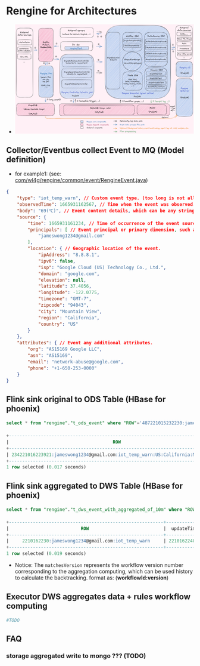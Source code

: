 # Rengine for Architectures

- ![Global](../shots/architecture.png)

## Collector/Eventbus collect Event to MQ (Model definition)

- for example1: (see: [com/wl4g/rengine/common/event/RengineEvent.java](../../common/src/main/java/com/wl4g/rengine/common/event/RengineEvent.java))

```json
{
    "type": "iot_temp_warn", // Custom event type. (too long is not allowed)
    "observedTime": 1665931162567, // Time when the event was observed.
    "body": "69(℃)", // Event content details, which can be any string or json.
    "source": {
        "time": 1665931161234, // Time of occurrence of the event source.
        "principals": [ // Event principal or primary dimension, such as can be user id or any object id.
            "jameswong1234@gmail.com"
        ],
        "location": { // Geographic location of the event.
            "ipAddress": "8.8.8.1",
            "ipv6": false,
            "isp": "Google Cloud (US) Technology Co., Ltd.",
            "domain": "google.com",
            "elevation": null,
            "latitude": 37.4056,
            "longitude": -122.0775,
            "timezone": "GMT-7",
            "zipcode": "94043",
            "city": "Mountain View",
            "region": "California",
            "country": "US"
        }
    },
    "attributes": { // Event any additional attributes.
        "org": "AS15169 Google LLC",
        "asn": "AS15169",
        "email": "network-abuse@google.com",
        "phone": "+1-650-253-0000"
    }
}
```

## Flink sink original to ODS Table (HBase for phoenix)

```sql
select * from "rengine"."t_ods_event" where "ROW"='487221015232230:jameswong1234@gmail.com:iot_temp_warn:US:California:Mountain_View' limit 1;

+-----------------------------------------------------------------------------------+--------------+------+--------------+-------------------------+-------------------+--------------+----------------------------------------+ ...
|                                       ROW                                         | observedTime | body |  sourceTime  |    sourcePrincipals     | locationIpAddress | locationIpv6 |               locationIsp              |
+-----------------------------------------------------------------------------------+--------------+------+--------------+-------------------------+-------------------+--------------+----------------------------------------+ ...
| 234221016223921:jameswong1234@gmail.com:iot_temp_warn:US:California:Mountain_View | 221016223922 | 52   | 221016223921 | jameswong1234@gmail.com | 8.8.8.1           | 0            | Google Cloud (US) Technology Co., Ltd. |
+-----------------------------------------------------------------------------------+--------------+------+--------------+-------------------------+-------------------+--------------+----------------------------------------+ ...
1 row selected (0.017 seconds)
```

## Flink sink aggregated to DWS Table (HBase for phoenix)

```sql
select * from "rengine"."t_dws_event_with_aggregated_of_10m" where "ROW"='2210162230:jameswong1234@gmail.com:iot_temp_warn' limit 1;

+----------------------------------------------------------+--------------+-------+-----+-------+-------+----------+----------+----------------+-------------------------+ ...
|                           ROW                            |  updateTime  | count | avg |  max  |  min  | variance |  matches | matchesVersion |        principals       |
+----------------------------------------------------------+--------------+-------+-----+-------+-------+----------+----------+----------------+-------------------------+ ...
|     2210162230:jameswong1234@gmail.com:iot_temp_warn     | 221016224005 | 199   | 68  |  84   |  63   |    9     |    21    |     10001:9    | jameswong1234@gmail.com |
+----------------------------------------------------------+--------------+-------------+-------+-------+----------+----------+----------------+-------------------------+ ...
1 row selected (0.019 seconds)
```

- Notice: The `matchesVersion` represents the workflow version number corresponding to the aggregation computing, which can be used history to calculate the backtracking. format as: (**workflowId:version**)

## Executor DWS aggregates data + rules workflow computing

```bash
#TODO
```

## FAQ

### storage aggregated write to mongo ??? (TODO)

